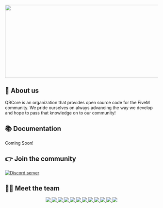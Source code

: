 <p align="center">
  <img width="612" height="240" src="https://i.imgur.com/GHFShCv.png">
</p>

## 👋 About us
QBCore is an organization that provides open source code for the FiveM community. We pride ourselves on always advancing the way we develop and hope to pass that knowledge on to our community!

## 📚 Documentation
Coming Soon!

## 👉 Join the community
<p>
  <a href="https://discord.gg/qbcore"><img src="https://discordapp.com/api/guilds/831626422232678481/widget.png?style=banner2" alt="Discord server"></a>
</p>

## 👨‍💻 Meet the team
<p align="center">
 <a href=https://ko-fi.com/kakarot><img src=https://github-readme-stats.vercel.app/api?username=GhzGarage&count_private=true&show_icons=true&theme=vision-friendly-dark&layout=compact&hide_title=true&hide_rank=false>
 <img src=https://github-readme-stats.vercel.app/api?username=IdrisDose&count_private=true&show_icons=true&theme=vision-friendly-dark&layout=compact&hide_title=true&hide_rank=false>
 <img src=https://github-readme-stats.vercel.app/api?username=BerkieBb&count_private=true&show_icons=true&theme=vision-friendly-dark&layout=compact&hide_title=true&hide_rank=false>
 <img src=https://github-readme-stats.vercel.app/api?username=TheiLLeniumStudios&count_private=true&show_icons=true&theme=vision-friendly-dark&layout=compact&hide_title=true&hide_rank=false>
 <img src=https://github-readme-stats.vercel.app/api?username=deandum&count_private=true&show_icons=true&theme=vision-friendly-dark&layout=compact&hide_title=true&hide_rank=false>
 <img src=https://github-readme-stats.vercel.app/api?username=FildonPrime&count_private=true&show_icons=true&theme=vision-friendly-dark&layout=compact&hide_title=true&hide_rank=false>
 <img src=https://github-readme-stats.vercel.app/api?username=FjamZoo&count_private=true&show_icons=true&theme=vision-friendly-dark&layout=compact&hide_title=true&hide_rank=false>
 <img src=https://github-readme-stats.vercel.app/api?username=ItsANoBrainer&count_private=true&show_icons=true&theme=vision-friendly-dark&layout=compact&hide_title=true&hide_rank=false>
 <img src=https://github-readme-stats.vercel.app/api?username=MatthewRorke&count_private=true&show_icons=true&theme=vision-friendly-dark&layout=compact&hide_title=true&hide_rank=false>
 <img src=https://github-readme-stats.vercel.app/api?username=nullvariable&count_private=true&show_icons=true&theme=vision-friendly-dark&layout=compact&hide_title=true&hide_rank=false>
 <img src=https://github-readme-stats.vercel.app/api?username=sna-aaa&count_private=true&show_icons=true&theme=vision-friendly-dark&layout=compact&hide_title=true&hide_rank=false>
 <img src=https://github-readme-stats.vercel.app/api?username=uShifty&count_private=true&show_icons=true&theme=vision-friendly-dark&layout=compact&hide_title=true&hide_rank=false>
  </p>
